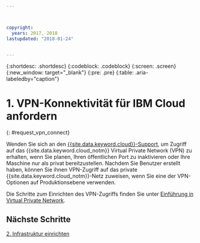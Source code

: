 ```yaml
---



copyright:
  years: 2017, 2018
lastupdated: "2018-01-24"


---
```


{:shortdesc: .shortdesc}
{:codeblock: .codeblock}
{:screen: .screen}
{:new_window: target="_blank"}
{:pre: .pre}
{:table: .aria-labeledby="caption"}

# 1. VPN-Konnektivität für IBM Cloud anfordern
{: #request_vpn_connect}

Wenden Sie sich an den [{{site.data.keyword.cloud}}-Support](https://console.bluemix.net/docs/get-support/howtogetsupport.html#getting-customer-support), um Zugriff auf das {{site.data.keyword.cloud_notm}} Virtual Private Network (VPN) zu erhalten, wenn Sie planen, Ihren öffentlichen Port zu inaktivieren oder Ihre Maschine nur als privat bereitzustellen. Nachdem Sie Benutzer erstellt haben, können Sie ihnen VPN-Zugriff auf das private {{site.data.keyword.cloud_notm}}-Netz zuweisen, wenn Sie eine der VPN-Optionen auf Produktionsebene verwenden.

Die Schritte zum Einrichten des VPN-Zugriffs finden Sie unter [Einführung in Virtual Private Network](https://console.bluemix.net/docs/infrastructure/iaas-vpn/getting-started.html#getting-started-with-virtual-private-networking-vpn-).

## Nächste Schritte

  [2. Infrastruktur einrichten](/docs/infrastructure/sap-netweaver/sap-setting-up-infrastructure.html)
